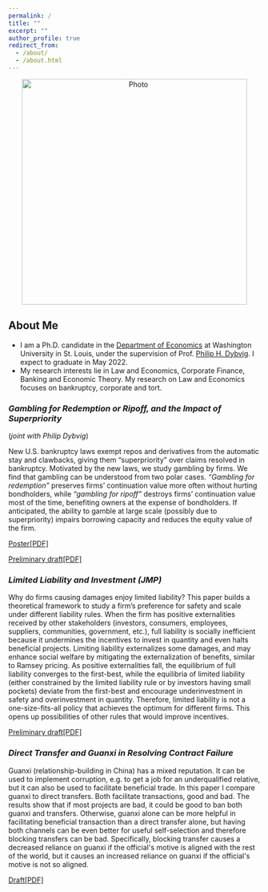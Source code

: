 ```yaml
---
permalink: /
title: ""
excerpt: ""
author_profile: true
redirect_from: 
  - /about/
  - /about.html
---
```


<p align="center">
  <img src="https://xinyuhou94.github.io/images/XinyuHou.jpg?raw=true" alt="Photo" style="width: 450px;"/> 
</p>

## About Me ##
* I am a Ph.D. candidate in the [Department of Economics](https://economics.wustl.edu/) at Washington University in St. Louis, under the supervision of Prof. [Philip H. Dybvig](https://dybfin.wustl.edu/). I expect to graduate in May 2022.
* My research interests lie in Law and Economics, Corporate Finance, Banking and Economic Theory. My research on Law and Economics focuses on bankruptcy, corporate and tort.


### _Gambling for Redemption or Ripoff, and the Impact of Superpriority_
(_joint with Philip Dybvig_)

New U.S. bankruptcy laws exempt repos and derivatives from the automatic stay and clawbacks, giving them “superpriority” over claims resolved in bankruptcy. Motivated by the new laws, we study gambling by firms. We find that gambling can be understood from two polar cases. _“Gambling for redemption”_ preserves firms’ continuation value more often without hurting bondholders, while _“gambling for ripoff”_ destroys firms’ continuation value most of the time, benefiting owners at the expense of bondholders. If anticipated, the ability to gamble at large scale (possibly due to superpriority) impairs borrowing capacity and reduces the equity value of the firm.

[Poster[PDF]](http://xinyuhou94.github.io/files/GRRsp_poster.pdf)
<!-- <embed src="http://xinyuhou94.github.io/files/GRRsp_poster.pdf" width="650" height="1800" type='application/pdf'> -->
[Preliminary draft[PDF]](http://xinyuhou94.github.io/files/GRRsp211115.pdf)
<!-- <embed src="http://xinyuhou94.github.io/files/GRRsp211115.pdf" width="650" height="1800" type='application/pdf'> -->


###  _Limited Liability and Investment (JMP)_

Why do firms causing damages enjoy limited liability? This paper builds a theoretical framework to study a firm’s preference for safety and scale under different liability rules. When the firm has positive externalities received by other stakeholders (investors, consumers, employees, suppliers, communities, government, etc.), full liability is socially inefficient because it undermines the incentives to invest in quantity and even halts beneficial projects. Limiting liability externalizes some damages, and may enhance social welfare by mitigating the externalization of benefits, similar to Ramsey pricing. As positive externalities fall, the equilibrium of full liability converges to the first-best, while the equilibria of limited liability (either constrained by the limited liability rule or by investors having small pockets) deviate from the first-best and encourage underinvestment in safety and overinvestment in quantity. Therefore, limited liability is not a one-size-fits-all policy that achieves the optimum for different firms. This opens up possibilities of other rules that would improve incentives.

[Preliminary draft[PDF]](http://xinyuhou94.github.io/files/Liability211115.pdf)
<!-- <embed src="http://xinyuhou94.github.io/files/Liability211115.pdf" width="650" height="1800" type='application/pdf'> -->


### _Direct Transfer and Guanxi in Resolving Contract Failure_

Guanxi (relationship-building in China) has a mixed reputation. It can be used to implement corruption, e.g. to get a job for an underqualified relative, but it can also be used to facilitate beneficial trade. In this paper I compare guanxi to direct transfers. Both facilitate transactions, good and bad. The results show that if most projects are bad, it could be good to ban both guanxi and transfers. Otherwise, guanxi alone can be more helpful in facilitating beneficial transaction than a direct transfer alone, but having both channels can be even better for useful self-selection and therefore blocking transfers can be bad. Specifically, blocking transfer causes a decreased reliance on guanxi if the official's motive is aligned with the rest of the world, but it causes an increased reliance on guanxi if the official's motive is not so aligned.

[Draft[PDF]](http://xinyuhou94.github.io/files/GuanxiTransfer_20201006.pdf)
<!-- <embed src="http://xinyuhou94.github.io/files/GuanxiTransfer_20201006.pdf" width="650" height="1800" type='application/pdf'> -->

